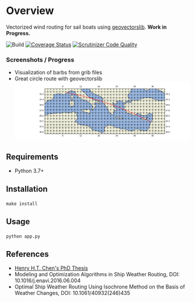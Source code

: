 # Overview

Vectorized wind routing for sail boats using [geovectorslib](https://github.com/omdv/geovectors). **Work in Progress.**

![Build](https://github.com/omdv/wind-router/workflows/Build/badge.svg)
[![Coverage Status](https://img.shields.io/coveralls/omdv/wind-router/master.svg)](https://coveralls.io/r/omdv/wind-router)
[![Scrutinizer Code Quality](https://img.shields.io/scrutinizer/g/omdv/wind-router.svg)](https://scrutinizer-ci.com/g/omdv/wind-router/?branch=master)

### Screenshots / Progress

- Visualization of barbs from grib files
- Great circle route with geovectorslib
![Pages](https://github.com/omdv/wind-router/blob/master/screenshots/map.png)


## Requirements
* Python 3.7+

## Installation
`make install`

## Usage
`python app.py`

## References
- [Henry H.T. Chen's PhD Thesis](http://resolver.tudelft.nl/uuid:a6112879-4298-40a6-91c7-d9a431a674c7)
- Modeling and Optimization Algorithms in Ship Weather Routing, DOI: 10.1016/j.enavi.2016.06.004
- Optimal Ship Weather Routing Using Isochrone Method on the Basis of Weather Changes, DOI: 10.1061/40932(246)435 
